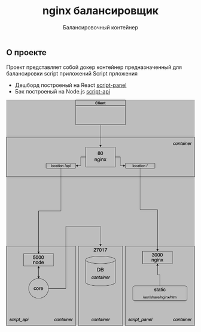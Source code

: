 <br/>

  <h1 align="center">nginx балансировщик</h1>

  <p align="center">
    Балансировочный контейнер
    <br/>
    <br/>
  </p>

## О проекте

Проект представляет собой докер контейнер предназначенный для балансировки script приложений
Script прложения
- Дешборд построеный на React  <a align="center" href="https://github.com/script696/script-panel" target="_blank">script-panel</a>
- Бэк построеный на Node.js  <a align="center" href="https://github.com/script696/script-api" target="_blank">script-api</a>

![Screen Shot](https://github.com/script696/script-nginx/blob/main/assets/Nginx%20diagram.png)

